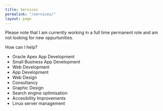 ```yaml
---
title: Services
permalink: "/services/"
layout: page
---
```


<article class="message is-warning">
  <div class="message-body">
Please note that I am currently working in a full time permanent role and am not looking for new oppurtunities.
  </div>
</article>

How can I help?

* Oracle Apex App Development
* Small Business App Development
* Web Development
* App Development
* Web Design
* Consultancy
* Graphic Design
* Search engine optimisation
* Accesibility Improvements
* Linux server management